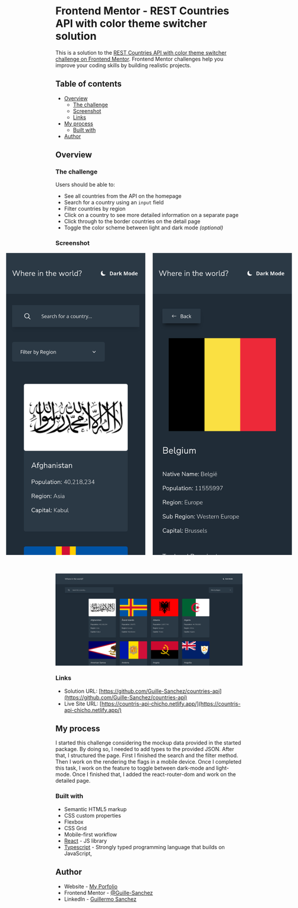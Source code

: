 # Frontend Mentor - REST Countries API with color theme switcher solution

This is a solution to the [REST Countries API with color theme switcher challenge on Frontend Mentor](https://www.frontendmentor.io/challenges/rest-countries-api-with-color-theme-switcher-5cacc469fec04111f7b848ca). Frontend Mentor challenges help you improve your coding skills by building realistic projects. 

## Table of contents

- [Overview](#overview)
  - [The challenge](#the-challenge)
  - [Screenshot](#screenshot)
  - [Links](#links)
- [My process](#my-process)
  - [Built with](#built-with)
- [Author](#author)


## Overview

### The challenge

Users should be able to:

- See all countries from the API on the homepage
- Search for a country using an `input` field
- Filter countries by region
- Click on a country to see more detailed information on a separate page
- Click through to the border countries on the detail page
- Toggle the color scheme between light and dark mode *(optional)*

### Screenshot
<div>
  <div style='display: flex; justify-content: center; width: 100%; gap: 20px;'>
    <img src='./screenshots/mobile1.png' style='width: 375px; height: auto;'/>
    <img src='./screenshots/mobile2.png' style='width: 375px; height: auto;'/>
  </div>

  <div style='display: flex;; flex-direction: column; justify-content: center; width: 100%; gap: 20px; padding-top: 50px'>
    <img src='./screenshots/desktop1.png'/>
  </div>
</div>

### Links

- Solution URL: [https://github.com/Guille-Sanchez/countries-api](https://github.com/Guille-Sanchez/countries-api)
- Live Site URL: [https://countris-api-chicho.netlify.app/](https://countris-api-chicho.netlify.app/)

## My process

  I started this challenge considering the mockup data provided in the started package. By doing so, I needed to add types to the provided JSON. After that, I structured the page. First I finished the search and the filter method. Then I work on the rendering the flags in a mobile device. Once I completed this task, I work on the feature to toggle between dark-mode and light-mode. Once I finished that, I added the react-router-dom and work on the detailed page.

### Built with

- Semantic HTML5 markup
- CSS custom properties
- Flexbox
- CSS Grid
- Mobile-first workflow
- [React](https://reactjs.org/) - JS library
- [Typescript](https://www.typescriptlang.org/) - Strongly typed programming language that builds on JavaScript,

## Author

- Website - [My Porfolio](https://guillermo-portfolio.netlify.app/)
- Frontend Mentor - [@Guille-Sanchez](https://www.frontendmentor.io/profile/Guille-Sanchez)
- LinkedIn - [Guillermo Sanchez](https://www.linkedin.com/in/guillermo-sanchez-52a616268)
